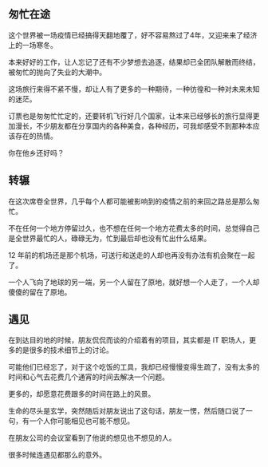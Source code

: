 ## 匆忙在途
这个世界被一场疫情已经搞得天翻地覆了，好不容易熬过了4年，又迎来来了经济上的一场寒冬。

本来好好的工作，让人忘记了还有不少梦想去追逐，结果却已全团队解散而终结，被匆忙的抛向了失业的大潮中。

这场旅行来得不紧不慢，却让人有了更多的一种期待，一种彷徨和一种对未来未知的迷茫。

订票也是匆匆忙忙定的，还要转机飞行好几个国家，让本来已经够长的旅行显得更加漫长，不少朋友都在分享国内的各种美食，各种经历，可我却感受不到那种本应该存在的热情。

你在他乡还好吗？

## 转辗
在这次席卷全世界，几乎每个人都可能被影响到的疫情之前的来回之路总是那么匆忙。

不在任何一个地方停留过久，也不想在任何一个地方花费太多的时间，总觉得自己是全世界最忙的人，碌碌无为，忙到最后却也没有忙出什么结果。

12 年前的机场还是那个机场，可送行和送走的人却也再没有办法有机会聚在一起了。

一个人飞向了地球的另一端，另一个人留在了原地，就好想一个人走了，一个人却傻傻的留在了原地。

## 遇见
在到达目的地的时候，朋友侃侃而谈的介绍着有的项目，其实都是 IT 职场人，更多的是很多的技术细节上的讨论。

可能他们已经忘了，对于这个吃饭的工具，我却已经慢慢变得生疏了，没有太多的时间和心气去花费几个通宵的时间去解决一个问题。

更多的，却愿意花费跟多的时间在路上的风景。

生命的尽头是玄学，突然随后对朋友说出了这句话，朋友一愣，然后随口说了一句，有一个人你可能相见也可能不想见。

在朋友公司的会议室看到了他说的想见也不想见的人。

很多时候连遇见都那么的意外。


